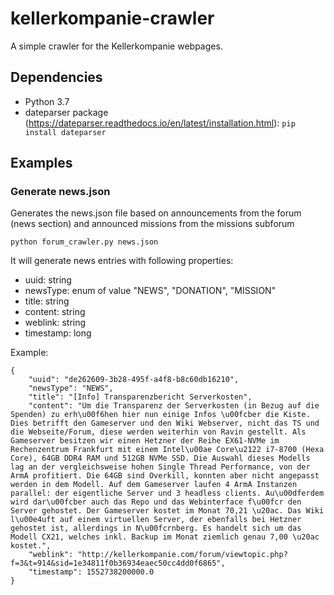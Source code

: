 # kellerkompanie-crawler
A simple crawler for the Kellerkompanie webpages.

## Dependencies
* Python 3.7
* dateparser package (https://dateparser.readthedocs.io/en/latest/installation.html): 
```pip install dateparser```

## Examples
### Generate news.json
Generates the news.json file based on announcements from the forum (news section) and announced missions from 
the missions subforum

```
python forum_crawler.py news.json
``` 

It will generate news entries with following properties:
* uuid: string
* newsType: enum of value "NEWS", "DONATION", "MISSION"
* title: string
* content: string
* weblink: string
* timestamp: long

Example:
```
{
    "uuid": "de262609-3b28-495f-a4f8-b8c60db16210",
    "newsType": "NEWS",
    "title": "[Info] Transparenzbericht Serverkosten",
    "content": "Um die Transparenz der Serverkosten (in Bezug auf die Spenden) zu erh\u00f6hen hier nun einige Infos \u00fcber die Kiste. Dies betrifft den Gameserver und den Wiki Webserver, nicht das TS und die Webseite/Forum, diese werden weiterhin von Ravin gestellt. Als Gameserver besitzen wir einen Hetzner der Reihe EX61-NVMe im Rechenzentrum Frankfurt mit einem Intel\u00ae Core\u2122 i7-8700 (Hexa Core), 64GB DDR4 RAM und 512GB NVMe SSD. Die Auswahl dieses Modells lag an der vergleichsweise hohen Single Thread Performance, von der ArmA profitiert. Die 64GB sind Overkill, konnten aber nicht angepasst werden in dem Modell. Auf dem Gameserver laufen 4 ArmA Instanzen parallel: der eigentliche Server und 3 headless clients. Au\u00dferdem wird dar\u00fcber auch das Repo und das Webinterface f\u00fcr den Server gehostet. Der Gameserver kostet im Monat 70,21 \u20ac. Das Wiki l\u00e4uft auf einem virtuellen Server, der ebenfalls bei Hetzner gehostet ist, allerdings in N\u00fcrnberg. Es handelt sich um das Modell CX21, welches inkl. Backup im Monat ziemlich genau 7,00 \u20ac kostet.",
    "weblink": "http://kellerkompanie.com/forum/viewtopic.php?f=3&t=914&sid=1e34811f0b36934eaec50cc4dd0f6865",
    "timestamp": 1552738200000.0
}
```